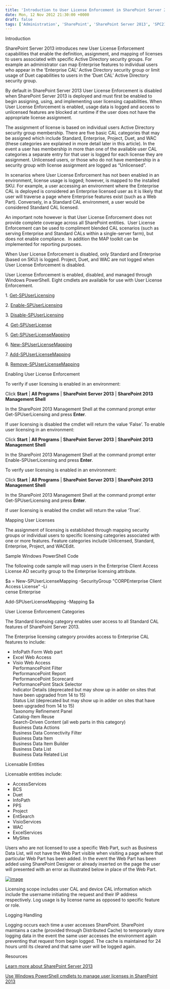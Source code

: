 ```yaml
---
title: 'Introduction to User License Enforcement in SharePoint Server 2013 [Updated]'
date: Mon, 12 Nov 2012 21:30:00 +0000
draft: false
tags: ['Administration', 'SharePoint', 'SharePoint Server 2013', 'SPC219', 'User License Enforcement']
---
```


Introduction

SharePoint Server 2013 introduces new User License Enforcement capabilities that enable the definition, assignment, and mapping of licenses to users associated with specific Active Directory security groups. For example an administrator can map Enterprise features to individual users who appear in the ‘Enterprise CAL’ Active Directory security group or limit usage of Duet capabilities to users in the ‘Duet CAL’ Active Directory security group.

By default in SharePoint Server 2013 User License Enforcement is disabled when SharePoint Server 2013 is deployed and must first be enabled to begin assigning, using, and implementing user licensing capabilities. When User License Enforcement is enabled, usage data is logged and access to unlicensed features are blocked at runtime if the user does not have the appropriate license assignment.

The assignment of license is based on individual users Active Directory security group membership. There are five basic CAL categories that may be assigned which include Standard, Enterprise, Project, Duet, and WAC (these categories are explained in more detail later in this article). In the event a user has membership in more than one of the available user CAL categories a separate entry for that user is logged for each license they are assignment. Unlicensed users, or those who do not have membership in a security group with license assignment are logged as “Unlicensed”.

In scenarios where User License Enforcement has not been enabled in an environment, license usage is logged; however, is mapped to the installed SKU. For example, a user accessing an environment where the Enterprise CAL is deployed is considered an Enterprise licensed user as it is likely that user will traverse a page where Enterprise features exist (such as a Web Part). Conversely, in a Standard CAL environment, a user would be considered Standard CAL licensed.

An important note however is that User License Enforcement does not provide complete coverage across all SharePoint entities.  User License Enforcement can be used to compliment blended CAL scenarios (such as serving Enterprise and Standard CALs within a single-server farm), but does not enable compliance.  In addition the MAP toolkit can be implemented for reporting purposes.

When User License Enforcement is disabled, only Standard and Enterprise (based on SKU) is logged. Project, Duet, and WAC are not logged when User License Enforcement is disabled.

User License Enforcement is enabled, disabled, and managed through Windows PowerShell. Eight cmdlets are available for use with User License Enforcement.

1\. [Get-SPUserLicensing](http://technet.microsoft.com/en-us/library/jj219687(v=office.15).aspx)

2\. [Enable-SPUserLicensing](http://technet.microsoft.com/en-us/library/jj219586(v=office.15).aspx)

3\. [Disable-SPUserLicensing](http://technet.microsoft.com/en-us/library/jj219644(v=office.15).aspx)

4\. [Get-SPUserLicense](http://technet.microsoft.com/en-us/library/jj219606(v=office.15).aspx)

5\. [Get-SPUserLicenseMapping](http://technet.microsoft.com/en-us/library/jj219671(v=office.15).aspx)

6\. [New-SPUserLicenseMapping](http://technet.microsoft.com/en-us/library/jj219495(v=office.15).aspx)

7\. [Add-SPUserLicenseMapping](http://technet.microsoft.com/en-us/library/jj219682(v=office.15).aspx)

8\. [Remove-SPUserLicenseMapping](http://technet.microsoft.com/en-us/library/jj219529(v=office.15).aspx)

Enabling User License Enforcement

To verify if user licensing is enabled in an environment:

Click **Start** | **All Programs** | **SharePoint Server 2013** | **SharePoint 2013 Management Shell**

In the SharePoint 2013 Management Shell at the command prompt enter Get-SPUserLicensing and press **Enter**.

If user licensing is disabled the cmdlet will return the value ‘False’. To enable user licensing in an environment: 

Click **Start** | **All Programs** | **SharePoint Server 2013** | **SharePoint 2013 Management Shell**

In the SharePoint 2013 Management Shell at the command prompt enter Enable-SPUserLicensing and press **Enter**.

To verify user licensing is enabled in an environment:

Click **Start** | **All Programs** | **SharePoint Server 2013** | **SharePoint 2013 Management Shell**

In the SharePoint 2013 Management Shell at the command prompt enter Get-SPUserLicensing and press **Enter**.

If user licensing is enabled the cmdlet will return the value ‘True’.

Mapping User Licenses

The assignment of licensing is established through mapping security groups or individual users to specific licensing categories associated with one or more features. Feature categories include Unlicensed, Standard, Enterprise, Project, and WACEdit.

Sample Windows PowerShell Code

The following code sample will map users in the Enterprise Client Access License AD security group to the Enterprise licensing attribute.

$a = New-SPUserLicenseMapping -SecurityGroup "CORPEnterprise Client Access License" -Li  
cense Enterprise

Add-SPUserLicenseMapping -Mapping $a 

User License Enforcement Categories

The Standard licensing category enables user access to all Standard CAL features of SharePoint Server 2013.

The Enterprise licensing category provides access to Enterprise CAL features to include:

*   InfoPath Form Web part
*   Excel Web Access
*   Visio Web Access  
    PerformancePoint Filter  
    PerformancePoint Report  
    PerformancePoint Scorecard  
    PerformancePoint Stack Selector  
    Indicator Details (deprecated but may show up in adder on sites that have been upgraded from 14 to 15)  
    Status List (deprecated but may show up in adder on sites that have been upgraded from 14 to 15)  
    Taxonomy Refinement Panel  
    Catalog-Item Reuse  
    Search-Driven Content (all web parts in this category)  
    Business Data Actions  
    Business Data Connectivity Filter  
    Business Data Item  
    Business Data Item Builder  
    Business Data List  
    Business Data Related List

Licensable Entities

Licensable entities include:

*   AccessServices
*   BCS
*   Duet
*   InfoPath
*   PPS
*   Project
*   EntSearch
*   VisioServices
*   WAC
*   ExcelServices
*   MySites

Users who are not licensed to use a specific Web Part, such as Business Data List, will not have the Web Part visible when visiting a page where that particular Web Part has been added. In the event the Web Part has been added using SharePoint Designer or already inserted on the page the user will presented with an error as illustrated below in place of the Web Part.

[![image](https://msdnshared.blob.core.windows.net/media/TNBlogsFS/prod.evol.blogs.technet.com/CommunityServer.Blogs.Components.WeblogFiles/00/00/00/48/65/metablogapi/6136.image_thumb_50DD2389.png "image")](https://msdnshared.blob.core.windows.net/media/TNBlogsFS/prod.evol.blogs.technet.com/CommunityServer.Blogs.Components.WeblogFiles/00/00/00/48/65/metablogapi/5531.image_250CCF9A.png)

Licensing scope includes user CAL and device CAL information which include the username initiating the request and their IP address respectively. Log usage is by license name as opposed to specific feature or role.

Logging Handling

Logging occurs each time a user accesses SharePoint. SharePoint maintains a cache (provided through Distributed Cache) to temporarily store logging data in the event the same user accesses the environment again preventing that request from begin logged. The cache is maintained for 24 hours until its cleared and that same user will be logged again.

Resources

[Learn more about SharePoint Server 2013](http://sharepoint.microsoft.com/en-us/Pages/default.aspx)

[Use Windows PowerShell cmdlets to manage user licenses in SharePoint 2013](http://technet.microsoft.com/en-us/library/jj219609(v=office.15).aspx)